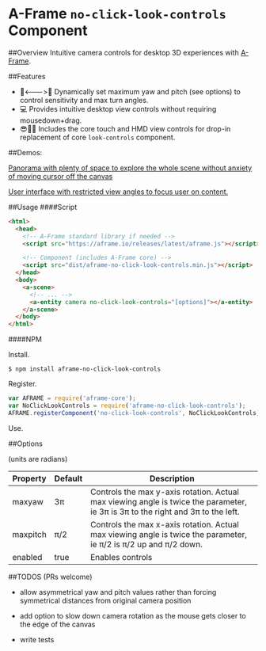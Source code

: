 # A-Frame `no-click-look-controls` Component

##Overview
Intuitive camera controls for desktop 3D experiences with [A-Frame](aframe.io).

##Features
* :no_entry_sign:<--->:no_entry_sign: Dynamically set maximum yaw and pitch (see options) to control sensitivity and max turn angles.
* :computer: Provides intuitive desktop view controls without requiring mousedown+drag.
* :sunglasses::iphone::100: Includes the core touch and HMD view controls for drop-in replacement of core `look-controls` component.

##Demos:

[Panorama with plenty of space to explore the whole scene without anxiety of moving cursor off the canvas](https://alexrkass.github.io/no-click-example/)

[User interface with restricted view angles to focus user on content.](https://alexrkass.github.io/aframe-thetarestricted-example)

##Usage
####Script
```html
<html>
  <head>
    <!-- A-Frame standard library if needed -->
    <script src="https://aframe.io/releases/latest/aframe.js"></script>

    <!-- Component (includes A-Frame core) -->
    <script src="dist/aframe-no-click-look-controls.min.js"></script>
  </head>
  <body>
    <a-scene>
      <!-- ... -->
      <a-entity camera no-click-look-controls="[options]"></a-entity>
    </a-scene>
  </body>
</html>
```
####NPM

Install.

```
$ npm install aframe-no-click-look-controls
```

Register.

```javascript
var AFRAME = require('aframe-core');
var NoClickLookControls = require('aframe-no-click-look-controls');
AFRAME.registerComponent('no-click-look-controls', NoClickLookControls);
```

Use.

##Options

(units are radians)

Property      | Default | Description
--------------|---------|-------------
maxyaw        | 3π      | Controls the max y-axis rotation. Actual max viewing angle is twice the parameter, ie 3π is 3π to the right and 3π to the left.
maxpitch      | π/2     | Controls the max x-axis rotation. Actual max viewing angle is twice the parameter, ie π/2 is π/2 up and π/2 down.
enabled       | true    | Enables controls

##TODOS (PRs welcome)

* allow asymmetrical yaw and pitch values rather than forcing symmetrical distances from original camera position

* add option to slow down camera rotation as the mouse gets closer to the edge of the canvas

* write tests
